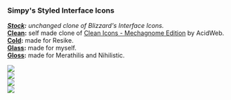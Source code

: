 ### Simpy's Styled Interface Icons

_**[Stock](https://git.tukui.org/Simpy/interface/tree/stock):** unchanged clone of Blizzard's Interface Icons._  
**[Clean](https://git.tukui.org/Simpy/interface/tree/clean):** self made clone of [Clean Icons - Mechagnome Edition](https://www.wowinterface.com/downloads/info25064-CleanIcons-MechagnomeEdition.html) by AcidWeb.  
**[Cold](https://git.tukui.org/Simpy/interface/tree/cold):** made for Resike.  
**[Glass](https://git.tukui.org/Simpy/interface/tree/glass):** made for myself.  
**[Gloss](https://git.tukui.org/Simpy/interface/tree/gloss):** made for Merathilis and Nihilistic.  

![](https://git.tukui.org/Simpy/interface/raw/master/clean.jpg)  
![](https://git.tukui.org/Simpy/interface/raw/master/cold.jpg)  
![](https://git.tukui.org/Simpy/interface/raw/master/glass.jpg)  
![](https://git.tukui.org/Simpy/interface/raw/master/gloss.jpg)  
